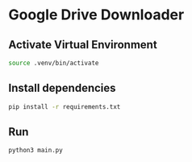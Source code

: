 # Google Drive Downloader

## Activate Virtual Environment

```bash
source .venv/bin/activate
```

## Install dependencies

```bash
pip install -r requirements.txt
```

## Run

```bash
python3 main.py
```